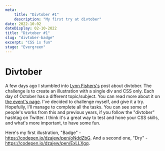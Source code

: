 ```yaml
---
meta:
    title: "Divtober #1"
    description: "My first try at divtober"
date: 2022-10-02
dateDisplay: 02-10-2022
title: "Divtober #1"
slug: "divtober-badge"
excerpt: "CSS is fun"
stage: "Evergreen"
---
```


#  Divtober
A few days ago I stumbled into <a href="https://twitter.com/lynnandtonic" target="_blank">Lynn Fishers's</a> post about divtober. The challenge is to
create an illustration with a single div and CSS only. Each day of October has a different topic/subject. You can read more about it on [the event's page](https://a.singlediv.com/divtober2022/).
I've decided to challenge myself, and give it a try. Hopefully, I'll manage to complete all the tasks. You can see some of people's works from this and previous 
years, if you follow the "divtober" hashtag on Twitter. I think it's a great way to test and hone your
CSS skills, and what's more important, to have some fun. 

Here's my first illustration, "Badge" - <a href="https://codepen.io/dzajew/pen/oNddZbG" target="_blank">https://codepen.io/dzajew/pen/oNddZbG</a>.
And a second one, "Dry" - <a href="https://codepen.io/dzajew/pen/ExLLXgq" target="_blank">https://codepen.io/dzajew/pen/ExLLXgq</a>.
